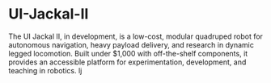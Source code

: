 # UI-Jackal-II
The UI Jackal II, in development, is a low-cost, modular quadruped robot for autonomous navigation, heavy payload delivery, and research in dynamic legged locomotion. Built under $1,000 with off-the-shelf components, it provides an accessible platform for experimentation, development, and teaching in robotics. lj
